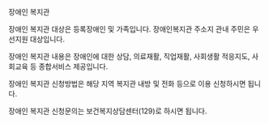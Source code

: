장애인 복지관


장애인 복지관 대상은 등록장애인 및 가족입니다. 장애인복지관 주소지 관내 주민은 우선지원 대상입니다.


장애인 복지관 내용은 장애인에 대한 상담, 의료재활, 직업재활, 사회생활 적응지도, 사회교육 등 종합서비스 제공입니다.


장애인 복지관 신청방법은 해당 지역 복지관 내방 및 전화 등으로 이용 신청하시면 됩니다.


장애인 복지관 신청문의는 보건복지상담센터(129)로 하시면 됩니다.